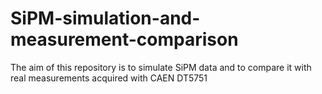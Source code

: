 # SiPM-simulation-and-measurement-comparison
The aim of this repository is to simulate SiPM data and to compare it with real measurements acquired with CAEN DT5751
